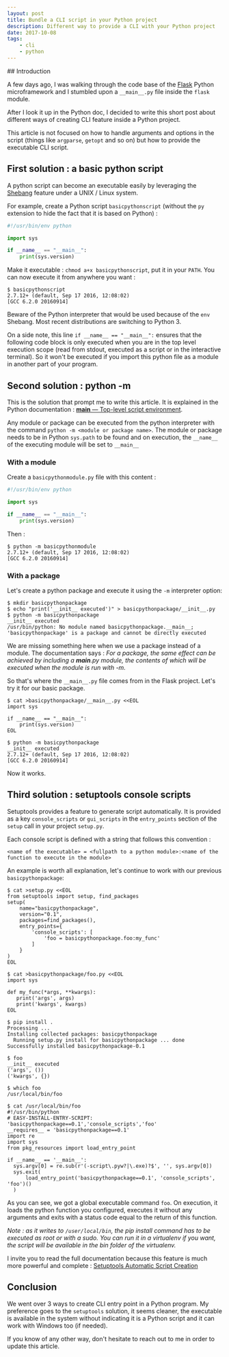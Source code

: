 ```yaml
---
layout: post
title: Bundle a CLI script in your Python project
description: Different way to provide a CLI with your Python project
date: 2017-10-08
tags:
    - cli
    - python
---
```



## Introduction

A few days ago, I was walking through the code base of the [Flask](http://flask.pocoo.org/) Python microframework and I stumbled upon a `__main__.py` file inside the `flask` module.

After I look it up in the Python doc, I decided to write this short post about different ways of creating CLI feature inside a Python project.

This article is not focused on how to handle arguments and options in the script (things like `argparse`, `getopt` and so on) but how to provide the executable CLI script.

## First solution : a basic python script

A python script can become an executable easily by leveraging the [Shebang](https://bash.cyberciti.biz/guide/Shebang) feature under a UNIX / Linux system.

For example, create a Python script `basicpythonscript` (without the `py` extension to hide the fact that it is based on Python) :

```python
#!/usr/bin/env python

import sys

if __name__ == "__main__":
    print(sys.version)
```

Make it executable : `chmod a+x basicpythonscript`, put it in your `PATH`. You can now execute it from anywhere you want :

```shell
$ basicpythonscript
2.7.12+ (default, Sep 17 2016, 12:08:02)
[GCC 6.2.0 20160914]
```

Beware of the Python interpreter that would be used because of the `env` Shebang. Most recent distributions are switching to Python 3.

On a side note, this line `if __name__ == "__main__":` ensures that the following code block is only executed when you are in the top level execution scope (read from stdout, executed as a script or in the interactive terminal). So it won't be executed if you import this python file as a module in another part of your program.


## Second solution : python -m

This is the solution that prompt me to write this article. It is explained in the Python documentation : [__main__ — Top-level script environment](https://docs.python.org/3/library/__main__.html).

Any module or package can be executed from the python interpreter with the command `python -m <module or package name>`. The module or package needs to be in Python `sys.path` to be found and on execution, the `__name__` of the executing module will be set to `__main__`

### With a module

Create a `basicpythonmodule.py` file with this content :

```python
#!/usr/bin/env python

import sys

if __name__ == "__main__":
    print(sys.version)
```

Then :

```shell
$ python -m basicpythonmodule
2.7.12+ (default, Sep 17 2016, 12:08:02)
[GCC 6.2.0 20160914]
```

### With a package

Let's create a python package and execute it using the `-m` interpreter option:

```shell
$ mkdir basicpythonpackage
$ echo "print('__init__ executed')" > basicpythonpackage/__init__.py
$ python -m basicpythonpackage
__init__ executed
/usr/bin/python: No module named basicpythonpackage.__main__; 'basicpythonpackage' is a package and cannot be directly executed
```

We are missing something here when we use a package instead of a module. The documentation says : *For a package, the same effect can be achieved by including a __main__.py module, the contents of which will be executed when the module is run with -m.*

So that's where the `__main__.py` file comes from in the Flask project. Let's try it for our basic package.

```shell
$ cat >basicpythonpackage/__main__.py <<EOL
import sys

if __name__ == "__main__":
    print(sys.version)
EOL

$ python -m basicpythonpackage
__init__ executed
2.7.12+ (default, Sep 17 2016, 12:08:02)
[GCC 6.2.0 20160914]
```

Now it works.

## Third solution : setuptools console scripts

Setuptools provides a feature to generate script automatically. It is provided as a key `console_scripts` or `gui_scripts` in the `entry_points` section of the `setup` call in your project `setup.py`.

Each console script is defined with a string that follows this convention :

```
<name of the executable> = <fullpath to a python module>:<name of the function to execute in the module>
```

An example is worth all explanation, let's continue to work with our previous `basicpythonpackage`:

```shell
$ cat >setup.py <<EOL
from setuptools import setup, find_packages
setup(
    name="basicpythonpackage",
    version="0.1",
    packages=find_packages(),
    entry_points={
        'console_scripts': [
            'foo = basicpythonpackage.foo:my_func'
        ]
    }
)
EOL

$ cat >basicpythonpackage/foo.py <<EOL
import sys

def my_func(*args, **kwargs):
   print('args', args)
   print('kwargs', kwargs)
EOL

$ pip install .
Processing ...
Installing collected packages: basicpythonpackage
  Running setup.py install for basicpythonpackage ... done
Successfully installed basicpythonpackage-0.1

$ foo
__init__ executed
('args', ())
('kwargs', {})

$ which foo
/usr/local/bin/foo

$ cat /usr/local/bin/foo
#!/usr/bin/python
# EASY-INSTALL-ENTRY-SCRIPT: 'basicpythonpackage==0.1','console_scripts','foo'
__requires__ = 'basicpythonpackage==0.1'
import re
import sys
from pkg_resources import load_entry_point

if __name__ == '__main__':
  sys.argv[0] = re.sub(r'(-script\.pyw?|\.exe)?$', '', sys.argv[0])
  sys.exit(
      load_entry_point('basicpythonpackage==0.1', 'console_scripts', 'foo')()
  )
```

As you can see, we got a global executable command `foo`. On execution, it loads the python function you configured, executes it without any arguments and exits with a status code equal to the return of this function.

*Note : as it writes to `/user/local/bin`, the pip install command has to be executed as root or with a sudo. You can run it in a virtualenv if you want, the script will be available in the bin folder of the virtualenv.*

I invite you to read the full documentation because this feature is much more powerful and complete : [Setuptools Automatic Script Creation](http://setuptools.readthedocs.io/en/latest/setuptools.html#automatic-script-creation)

## Conclusion

We went over 3 ways to create CLI entry point in a Python program. My preference goes to the `setuptools` solution, it seems cleaner, the executable is available in the system without indicating it is a Python script and it can work with Windows too (if needed).

If you know of any other way, don't hesitate to reach out to me in order to update this article.
